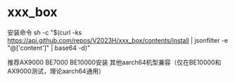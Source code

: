 # xxx_box
安装命令
sh -c "$(curl -ks https://api.github.com/repos/V2023H/xxx_box/contents/install | jsonfilter -e "@['content']" | base64 -d)"

<a val="+gvBEcWfhBgznVoQTQ4x49eSStHE4mQEP3/C1sxoddJHvmgAJTZOD4PmRebVDDCbt6%3Fm424cRMNz83x8tvKP+VnYsAQssi7G4en9v6xmcGf5qwE4yH6hgRSs+81pULUeMWqMcT3kxYw2Z%tiC2aBGjAOBa/D9FZF/d9+SdJsUjH5lIE49xwA73VfKcPbJRHBErlO7fzSsbhuRGXmNCsq913xh8%JpiborLTYGHkBedcVMrBzdFUAauqTC3+vr1Ud/OchhDhvL0ddxrPUZXbipJxx68RQhVd4gykV5C2%KbvioMK50nAIs9hDqAKrYay5yubFtmvOeW7iokCrQhpZEclpKH6BJU8CSwHiipnXnKdnxYfmjpCF%vl6hbihcGlkxluotqZq4V5YfNIGQz4ponrNsluQvHahFvkpZcQTqDEDRzQxxpxQNgFFcH9g5SgzJ%4FMQ1rtYeUTVuKg//wHgVZnZVHKctw31u/AI4Uoe8ZmWPChmH9x6CBsDOcRHQ2ar4v92pPf/osAo%zX1hItZTqY5WjjdrwW/9G7Q6QTc3yLEYiuIgBilEHc1RqFMHbpg/Xcg/ZX6V+gFB5NwSpPnE+EsG%uvEIrXK2lS9gSTVc9fZwwmqo5JGyUBtf4xLftdgjhaSMmUkmzbXkWqBMMgUgV9WQVUcNLd32wurL%GiJqrZrUKi8ICCpI75sdov671loG+N9nq1qHHBeS4QmYdQBpeGCl8uNyGg/P4DahOi+MB2OrfSPu%DJlRwvbIcop6vCrSuaKzWmznX1BvlANtakkPTCMMcB0VagCb2zOayIIygcOMbOJrIqVxU1WTLeEn%gXK4isqbwQeOFGX0S3a+c+92/ns2g6SVbfb2a80=%">推荐AX9000 BE7000 BE10000安装 其他aarch64机型兼容（仅在BE10000和AX9000测试，理论aarch64通用）</a>
